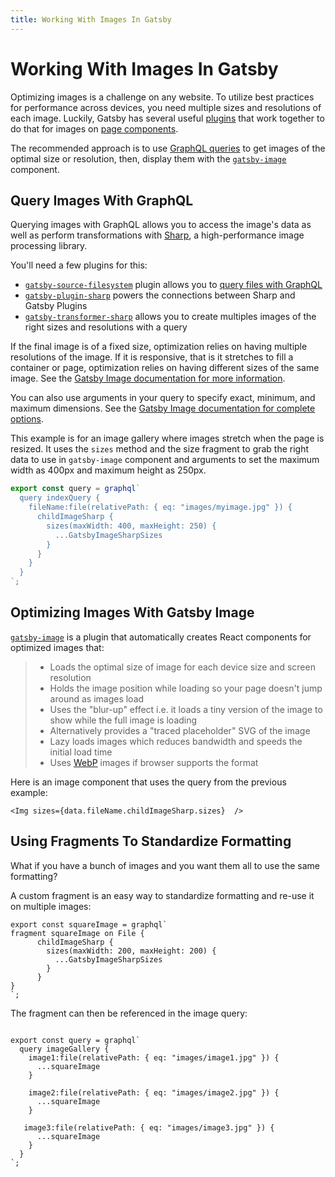 ```yaml
---
title: Working With Images In Gatsby
---
```


# Working With Images In Gatsby

Optimizing images is a challenge on any website. To utilize best practices for performance across devices, you need multiple sizes and resolutions of each image. Luckily, Gatsby has several useful [plugins](/docs/plugins/) that work together to do that for images on [page components](/docs/building-with-components/#page-components).


The recommended approach is to use [GraphQL queries](/docs/querying-with-graphql/) to get images of the optimal size or resolution, then, display them with the [`gatsby-image`](/packages/gatsby-image/) component. 


## Query Images With GraphQL

Querying images with GraphQL allows you to access the image's data as well as perform transformations with [Sharp](https://github.com/lovell/sharp), a high-performance image processing library.

You'll need a few plugins for this:
* [`gatsby-source-filesystem`](/packages/gatsby-source-filesystem/) plugin allows you to [query files with GraphQL](docs/querying-with-graphql/#images)
* [`gatsby-plugin-sharp`](/packages/gatsby-plugin-sharp) powers the connections between Sharp and Gatsby Plugins
* [`gatsby-transformer-sharp`](/packages/gatsby-transformer-sharp/) allows you to create multiples images of the right sizes and resolutions with a query

If the final image is of a fixed size, optimization relies on having multiple resolutions of the image. If it is responsive, that is it stretches to fill a container or page, optimization relies on having different sizes of the same image.  See the [Gatsby Image documentation for more information](/packages/gatsby-image/#two-types-of-responsive-images).

You can also use arguments in your query to specify exact, minimum, and maximum dimensions. See the [Gatsby Image documentation for complete options](/packages/gatsby-image/#two-types-of-responsive-images).

This example is for an image gallery where images stretch when the page is resized. It uses the `sizes` method and the size fragment to grab the right data to use in `gatsby-image` component and arguments to set the maximum width as 400px and maximum height as 250px. 
```jsx
export const query = graphql`
  query indexQuery {
    fileName:file(relativePath: { eq: "images/myimage.jpg" }) {
      childImageSharp {
        sizes(maxWidth: 400, maxHeight: 250) {
          ...GatsbyImageSharpSizes
        }
      }
    }
  }
`;
```

## Optimizing Images With Gatsby Image

[`gatsby-image`](/packages/gatsby-image/) is a plugin that automatically creates React components for optimized images that:


> * Loads the optimal size of image for each device size and screen resolution
> * Holds the image position while loading so your page doesn't jump around as images load
> * Uses the "blur-up" effect i.e. it loads a tiny version of the image to show while the full image is loading
> * Alternatively provides a "traced placeholder" SVG of the image
> * Lazy loads images which reduces bandwidth and speeds the initial load time
> * Uses [WebP](https://developers.google.com/speed/webp/) images if browser supports the format


Here is an image component that uses the query from the previous example:

```
<Img sizes={data.fileName.childImageSharp.sizes}  />
```


## Using Fragments To Standardize Formatting

What if you have a bunch of images and you want them all to use the same formatting?

A custom fragment is an easy way to standardize formatting and re-use it on multiple images:

```
export const squareImage = graphql`
fragment squareImage on File {
      childImageSharp {
        sizes(maxWidth: 200, maxHeight: 200) {
          ...GatsbyImageSharpSizes
        }
      }
}
`;
```

The fragment can then be referenced in the image query:

```

export const query = graphql`
  query imageGallery {
    image1:file(relativePath: { eq: "images/image1.jpg" }) {
      ...squareImage
    }

    image2:file(relativePath: { eq: "images/image2.jpg" }) {
      ...squareImage
    }

   image3:file(relativePath: { eq: "images/image3.jpg" }) {
      ...squareImage
    }
  }
`;

```


